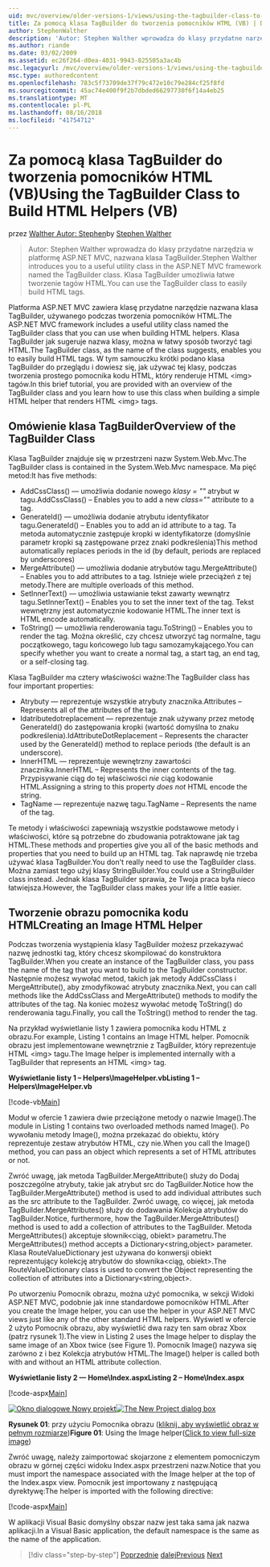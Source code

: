 ```yaml
---
uid: mvc/overview/older-versions-1/views/using-the-tagbuilder-class-to-build-html-helpers-vb
title: Za pomocą klasa TagBuilder do tworzenia pomocników HTML (VB) | Dokumentacja firmy Microsoft
author: StephenWalther
description: 'Autor: Stephen Walther wprowadza do klasy przydatne narzędzia w platformę ASP.NET MVC, nazwana klasa TagBuilder. Klasa TagBuilder do mogą używać łatwo...'
ms.author: riande
ms.date: 03/02/2009
ms.assetid: ec26f264-d0ea-4031-9943-825505a3ac4b
msc.legacyurl: /mvc/overview/older-versions-1/views/using-the-tagbuilder-class-to-build-html-helpers-vb
msc.type: authoredcontent
ms.openlocfilehash: 783c5f73709de37f79c472e10c79e284cf25f8fd
ms.sourcegitcommit: 45ac74e400f9f2b7dbded66297730f6f14a4eb25
ms.translationtype: MT
ms.contentlocale: pl-PL
ms.lasthandoff: 08/16/2018
ms.locfileid: "41754712"
---
```

<a name="using-the-tagbuilder-class-to-build-html-helpers-vb"></a><span data-ttu-id="e528d-104">Za pomocą klasa TagBuilder do tworzenia pomocników HTML (VB)</span><span class="sxs-lookup"><span data-stu-id="e528d-104">Using the TagBuilder Class to Build HTML Helpers (VB)</span></span>
====================
<span data-ttu-id="e528d-105">przez [Walther Autor: Stephen](https://github.com/StephenWalther)</span><span class="sxs-lookup"><span data-stu-id="e528d-105">by [Stephen Walther](https://github.com/StephenWalther)</span></span>

> <span data-ttu-id="e528d-106">Autor: Stephen Walther wprowadza do klasy przydatne narzędzia w platformę ASP.NET MVC, nazwana klasa TagBuilder.</span><span class="sxs-lookup"><span data-stu-id="e528d-106">Stephen Walther introduces you to a useful utility class in the ASP.NET MVC framework named the TagBuilder class.</span></span> <span data-ttu-id="e528d-107">Klasa TagBuilder umożliwia łatwe tworzenie tagów HTML.</span><span class="sxs-lookup"><span data-stu-id="e528d-107">You can use the TagBuilder class to easily build HTML tags.</span></span>


<span data-ttu-id="e528d-108">Platforma ASP.NET MVC zawiera klasę przydatne narzędzie nazwana klasa TagBuilder, używanego podczas tworzenia pomocników HTML.</span><span class="sxs-lookup"><span data-stu-id="e528d-108">The ASP.NET MVC framework includes a useful utility class named the TagBuilder class that you can use when building HTML helpers.</span></span> <span data-ttu-id="e528d-109">Klasa TagBuilder jak sugeruje nazwa klasy, można w łatwy sposób tworzyć tagi HTML.</span><span class="sxs-lookup"><span data-stu-id="e528d-109">The TagBuilder class, as the name of the class suggests, enables you to easily build HTML tags.</span></span> <span data-ttu-id="e528d-110">W tym samouczku krótki podano klasa TagBuilder do przeglądu i dowiesz się, jak używać tej klasy, podczas tworzenia prostego pomocnika kodu HTML, który renderuje HTML &lt;img&gt; tagów.</span><span class="sxs-lookup"><span data-stu-id="e528d-110">In this brief tutorial, you are provided with an overview of the TagBuilder class and you learn how to use this class when building a simple HTML helper that renders HTML &lt;img&gt; tags.</span></span>

## <a name="overview-of-the-tagbuilder-class"></a><span data-ttu-id="e528d-111">Omówienie klasa TagBuilder</span><span class="sxs-lookup"><span data-stu-id="e528d-111">Overview of the TagBuilder Class</span></span>

<span data-ttu-id="e528d-112">Klasa TagBuilder znajduje się w przestrzeni nazw System.Web.Mvc.</span><span class="sxs-lookup"><span data-stu-id="e528d-112">The TagBuilder class is contained in the System.Web.Mvc namespace.</span></span> <span data-ttu-id="e528d-113">Ma pięć metod:</span><span class="sxs-lookup"><span data-stu-id="e528d-113">It has five methods:</span></span>

- <span data-ttu-id="e528d-114">AddCssClass() — umożliwia dodanie nowego *klasy = ""* atrybut w tagu.</span><span class="sxs-lookup"><span data-stu-id="e528d-114">AddCssClass() – Enables you to add a new *class=""* attribute to a tag.</span></span>
- <span data-ttu-id="e528d-115">GenerateId() — umożliwia dodanie atrybutu identyfikator tagu.</span><span class="sxs-lookup"><span data-stu-id="e528d-115">GenerateId() – Enables you to add an id attribute to a tag.</span></span> <span data-ttu-id="e528d-116">Ta metoda automatycznie zastępuje kropki w identyfikatorze (domyślnie parametr kropki są zastępowane przez znaki podkreślenia)</span><span class="sxs-lookup"><span data-stu-id="e528d-116">This method automatically replaces periods in the id (by default, periods are replaced by underscores)</span></span>
- <span data-ttu-id="e528d-117">MergeAttribute() — umożliwia dodanie atrybutów tagu.</span><span class="sxs-lookup"><span data-stu-id="e528d-117">MergeAttribute() – Enables you to add attributes to a tag.</span></span> <span data-ttu-id="e528d-118">Istnieje wiele przeciążeń z tej metody.</span><span class="sxs-lookup"><span data-stu-id="e528d-118">There are multiple overloads of this method.</span></span>
- <span data-ttu-id="e528d-119">SetInnerText() — umożliwia ustawianie tekst zawarty wewnątrz tagu.</span><span class="sxs-lookup"><span data-stu-id="e528d-119">SetInnerText() – Enables you to set the inner text of the tag.</span></span> <span data-ttu-id="e528d-120">Tekst wewnętrzny jest automatycznie kodowanie HTML.</span><span class="sxs-lookup"><span data-stu-id="e528d-120">The inner text is HTML encode automatically.</span></span>
- <span data-ttu-id="e528d-121">ToString() — umożliwia renderowania tagu.</span><span class="sxs-lookup"><span data-stu-id="e528d-121">ToString() – Enables you to render the tag.</span></span> <span data-ttu-id="e528d-122">Można określić, czy chcesz utworzyć tag normalne, tagu początkowego, tagu końcowego lub tagu samozamykającego.</span><span class="sxs-lookup"><span data-stu-id="e528d-122">You can specify whether you want to create a normal tag, a start tag, an end tag, or a self-closing tag.</span></span>
  

<span data-ttu-id="e528d-123">Klasa TagBuilder ma cztery właściwości ważne:</span><span class="sxs-lookup"><span data-stu-id="e528d-123">The TagBuilder class has four important properties:</span></span>

- <span data-ttu-id="e528d-124">Atrybuty — reprezentuje wszystkie atrybuty znacznika.</span><span class="sxs-lookup"><span data-stu-id="e528d-124">Attributes – Represents all of the attributes of the tag.</span></span>
- <span data-ttu-id="e528d-125">Idatributedotreplacement — reprezentuje znak używany przez metodę GenerateId() do zastępowania kropki (wartość domyślna to znaku podkreślenia).</span><span class="sxs-lookup"><span data-stu-id="e528d-125">IdAttributeDotReplacement – Represents the character used by the GenerateId() method to replace periods (the default is an underscore).</span></span>
- <span data-ttu-id="e528d-126">InnerHTML — reprezentuje wewnętrzny zawartości znacznika.</span><span class="sxs-lookup"><span data-stu-id="e528d-126">InnerHTML – Represents the inner contents of the tag.</span></span> <span data-ttu-id="e528d-127">Przypisywanie ciąg do tej właściwości *nie* ciąg kodowanie HTML.</span><span class="sxs-lookup"><span data-stu-id="e528d-127">Assigning a string to this property *does not* HTML encode the string.</span></span>
- <span data-ttu-id="e528d-128">TagName — reprezentuje nazwę tagu.</span><span class="sxs-lookup"><span data-stu-id="e528d-128">TagName – Represents the name of the tag.</span></span>

<span data-ttu-id="e528d-129">Te metody i właściwości zapewniają wszystkie podstawowe metody i właściwości, które są potrzebne do zbudowania potraktowane jak tag HTML.</span><span class="sxs-lookup"><span data-stu-id="e528d-129">These methods and properties give you all of the basic methods and properties that you need to build up an HTML tag.</span></span> <span data-ttu-id="e528d-130">Tak naprawdę nie trzeba używać klasa TagBuilder.</span><span class="sxs-lookup"><span data-stu-id="e528d-130">You don't really need to use the TagBuilder class.</span></span> <span data-ttu-id="e528d-131">Można zamiast tego użyj klasy StringBuilder.</span><span class="sxs-lookup"><span data-stu-id="e528d-131">You could use a StringBuilder class instead.</span></span> <span data-ttu-id="e528d-132">Jednak klasa TagBuilder sprawia, że Twoja praca była nieco łatwiejsza.</span><span class="sxs-lookup"><span data-stu-id="e528d-132">However, the TagBuilder class makes your life a little easier.</span></span>

## <a name="creating-an-image-html-helper"></a><span data-ttu-id="e528d-133">Tworzenie obrazu pomocnika kodu HTML</span><span class="sxs-lookup"><span data-stu-id="e528d-133">Creating an Image HTML Helper</span></span>

<span data-ttu-id="e528d-134">Podczas tworzenia wystąpienia klasy TagBuilder możesz przekazywać nazwę jednostki tag, który chcesz skompilować do konstruktora TagBuilder.</span><span class="sxs-lookup"><span data-stu-id="e528d-134">When you create an instance of the TagBuilder class, you pass the name of the tag that you want to build to the TagBuilder constructor.</span></span> <span data-ttu-id="e528d-135">Następnie możesz wywołać metod, takich jak metody AddCssClass i MergeAttribute(), aby zmodyfikować atrybuty znacznika.</span><span class="sxs-lookup"><span data-stu-id="e528d-135">Next, you can call methods like the AddCssClass and MergeAttribute() methods to modify the attributes of the tag.</span></span> <span data-ttu-id="e528d-136">Na koniec możesz wywołać metodę ToString() do renderowania tagu.</span><span class="sxs-lookup"><span data-stu-id="e528d-136">Finally, you call the ToString() method to render the tag.</span></span>

<span data-ttu-id="e528d-137">Na przykład wyświetlanie listy 1 zawiera pomocnika kodu HTML z obrazu.</span><span class="sxs-lookup"><span data-stu-id="e528d-137">For example, Listing 1 contains an Image HTML helper.</span></span> <span data-ttu-id="e528d-138">Pomocnik obrazu jest implementowane wewnętrznie z TagBuilder, który reprezentuje HTML &lt;img&gt; tagu.</span><span class="sxs-lookup"><span data-stu-id="e528d-138">The Image helper is implemented internally with a TagBuilder that represents an HTML &lt;img&gt; tag.</span></span>

<span data-ttu-id="e528d-139">**Wyświetlanie listy 1 – Helpers\ImageHelper.vb**</span><span class="sxs-lookup"><span data-stu-id="e528d-139">**Listing 1 – Helpers\ImageHelper.vb**</span></span>

[!code-vb[Main](using-the-tagbuilder-class-to-build-html-helpers-vb/samples/sample1.vb)]

<span data-ttu-id="e528d-140">Moduł w ofercie 1 zawiera dwie przeciążone metody o nazwie Image().</span><span class="sxs-lookup"><span data-stu-id="e528d-140">The module in Listing 1 contains two overloaded methods named Image().</span></span> <span data-ttu-id="e528d-141">Po wywołaniu metody Image(), można przekazać do obiektu, który reprezentuje zestaw atrybutów HTML, czy nie.</span><span class="sxs-lookup"><span data-stu-id="e528d-141">When you call the Image() method, you can pass an object which represents a set of HTML attributes or not.</span></span>

<span data-ttu-id="e528d-142">Zwróć uwagę, jak metoda TagBuilder.MergeAttribute() służy do Dodaj poszczególne atrybuty, takie jak atrybut src do TagBuilder.</span><span class="sxs-lookup"><span data-stu-id="e528d-142">Notice how the TagBuilder.MergeAttribute() method is used to add individual attributes such as the src attribute to the TagBuilder.</span></span> <span data-ttu-id="e528d-143">Zwróć uwagę, co więcej, jak metoda TagBuilder.MergeAttributes() służy do dodawania Kolekcja atrybutów do TagBuilder.</span><span class="sxs-lookup"><span data-stu-id="e528d-143">Notice, furthermore, how the TagBuilder.MergeAttributes() method is used to add a collection of attributes to the TagBuilder.</span></span> <span data-ttu-id="e528d-144">Metoda MergeAttributes() akceptuje słownik&lt;ciąg, obiekt&gt; parametru.</span><span class="sxs-lookup"><span data-stu-id="e528d-144">The MergeAttributes() method accepts a Dictionary&lt;string,object&gt; parameter.</span></span> <span data-ttu-id="e528d-145">Klasa RouteValueDictionary jest używana do konwersji obiekt reprezentujący kolekcję atrybutów do słownika&lt;ciąg, obiekt&gt;.</span><span class="sxs-lookup"><span data-stu-id="e528d-145">The RouteValueDictionary class is used to convert the Object representing the collection of attributes into a Dictionary&lt;string,object&gt;.</span></span>

<span data-ttu-id="e528d-146">Po utworzeniu Pomocnik obrazu, można użyć pomocnika, w sekcji Widoki ASP.NET MVC, podobnie jak inne standardowe pomocników HTML.</span><span class="sxs-lookup"><span data-stu-id="e528d-146">After you create the Image helper, you can use the helper in your ASP.NET MVC views just like any of the other standard HTML helpers.</span></span> <span data-ttu-id="e528d-147">Wyświetl w ofercie 2 użyto Pomocnik obrazu, aby wyświetlić dwa razy ten sam obraz Xbox (patrz rysunek 1).</span><span class="sxs-lookup"><span data-stu-id="e528d-147">The view in Listing 2 uses the Image helper to display the same image of an Xbox twice (see Figure 1).</span></span> <span data-ttu-id="e528d-148">Pomocnik Image() nazywa się zarówno z i bez Kolekcja atrybutów HTML.</span><span class="sxs-lookup"><span data-stu-id="e528d-148">The Image() helper is called both with and without an HTML attribute collection.</span></span>

<span data-ttu-id="e528d-149">**Wyświetlanie listy 2 — Home\Index.aspx**</span><span class="sxs-lookup"><span data-stu-id="e528d-149">**Listing 2 – Home\Index.aspx**</span></span>

[!code-aspx[Main](using-the-tagbuilder-class-to-build-html-helpers-vb/samples/sample2.aspx)]


<span data-ttu-id="e528d-150">[![Okno dialogowe Nowy projekt](using-the-tagbuilder-class-to-build-html-helpers-vb/_static/image1.jpg)](using-the-tagbuilder-class-to-build-html-helpers-vb/_static/image1.png)</span><span class="sxs-lookup"><span data-stu-id="e528d-150">[![The New Project dialog box](using-the-tagbuilder-class-to-build-html-helpers-vb/_static/image1.jpg)](using-the-tagbuilder-class-to-build-html-helpers-vb/_static/image1.png)</span></span>

<span data-ttu-id="e528d-151">**Rysunek 01**: przy użyciu Pomocnika obrazu ([kliknij, aby wyświetlić obraz w pełnym rozmiarze](using-the-tagbuilder-class-to-build-html-helpers-vb/_static/image2.png))</span><span class="sxs-lookup"><span data-stu-id="e528d-151">**Figure 01**: Using the Image helper([Click to view full-size image](using-the-tagbuilder-class-to-build-html-helpers-vb/_static/image2.png))</span></span>


<span data-ttu-id="e528d-152">Zwróć uwagę, należy zaimportować skojarzone z elementem pomocniczym obrazu w górnej części widoku Index.aspx przestrzeni nazw.</span><span class="sxs-lookup"><span data-stu-id="e528d-152">Notice that you must import the namespace associated with the Image helper at the top of the Index.aspx view.</span></span> <span data-ttu-id="e528d-153">Pomocnik jest importowany z następującą dyrektywę:</span><span class="sxs-lookup"><span data-stu-id="e528d-153">The helper is imported with the following directive:</span></span>

[!code-aspx[Main](using-the-tagbuilder-class-to-build-html-helpers-vb/samples/sample3.aspx)]

<span data-ttu-id="e528d-154">W aplikacji Visual Basic domyślny obszar nazw jest taka sama jak nazwa aplikacji.</span><span class="sxs-lookup"><span data-stu-id="e528d-154">In a Visual Basic application, the default namespace is the same as the name of the application.</span></span>

> [!div class="step-by-step"]
> <span data-ttu-id="e528d-155">[Poprzednie](creating-custom-html-helpers-vb.md)
> [dalej](creating-page-layouts-with-view-master-pages-vb.md)</span><span class="sxs-lookup"><span data-stu-id="e528d-155">[Previous](creating-custom-html-helpers-vb.md)
[Next](creating-page-layouts-with-view-master-pages-vb.md)</span></span>
